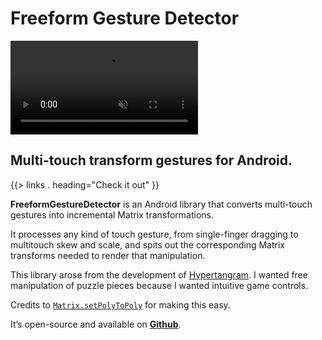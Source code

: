 <!--{
	"template": "work",
	"data": "projects_byid.freeformgesturedetector"
}-->


# Freeform Gesture Detector

<video muted autoplay loop>
	<source src="../video/freeformgesturedetector.mp4">
	<iframe src="https://giphy.com/embed/3ohs4glUsYjZA6zUDC" width="270" height="480" frameBorder="0" class="giphy-embed"></iframe>
</video>

## Multi-touch transform gestures for Android.

{{> links . heading="Check it out" }}

**FreeformGestureDetector** is an Android library that converts multi-touch gestures into incremental Matrix transformations.

It processes any kind of touch gesture, from single-finger dragging to multitouch skew and scale, and spits out the corresponding Matrix transforms needed to render that manipulation.

This library arose from the development of <a href="hypertangram.html">Hypertangram</a>. I wanted free manipulation of puzzle pieces because I wanted intuitive game controls.

Credits to [`Matrix.setPolyToPoly`](https://developer.android.com/reference/android/graphics/Matrix) for making this easy.

It’s open-source and available on [**Github**](https://github.com/Kalabasa/FreeformGestureDetector).

<div class="center">
	<div class="github-card" data-github="Kalabasa/FreeformGestureDetector" data-width="400" data-height="153" data-theme="default"></div>
	<script src="//cdn.jsdelivr.net/github-cards/latest/widget.js"></script>
</div>
